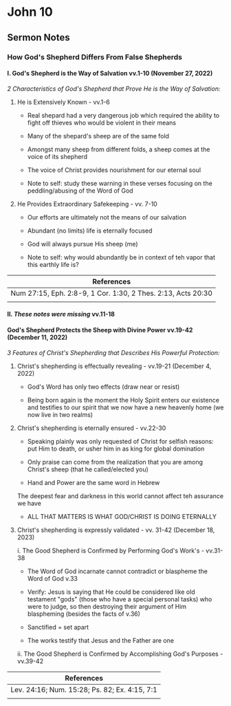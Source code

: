 # John 10

## Sermon Notes

### How God's Shepherd Differs From False Shepherds

#### I. God's Shepherd is the Way of Salvation vv.1-10 (November 27, 2022)

_2 Characteristics of God's Shepherd that Prove He is the Way of Salvation:_

1. He is Extensively Known - vv.1-6

    - Real shepard had a very dangerous job which required the ability to fight off thieves who would be violent in their means

    - Many of the shepard's sheep are of the same fold

    - Amongst many sheep from different folds, a sheep comes at the voice of its shepherd

    - The voice of Christ provides nourishment for our eternal soul

    - Note to self: study these warning in these verses focusing on the peddling/abusing of the Word of God

1. He Provides Extraordinary Safekeeping - vv. 7-10

    - Our efforts are ultimately not the means of our salvation

    - Abundant (no limits) life is eternally focused

    - God will always pursue His sheep (me)

    - Note to self: why would abundantly be in context of teh vapor that this earthly life is?

|References|
|-|
|Num 27:15, Eph. 2:8-9, 1 Cor. 1:30, 2 Thes. 2:13, Acts 20:30|
||

#### II. _These notes were missing_ vv.11-18

#### God's Shepherd Protects the Sheep with Divine Power vv.19-42 (December 11, 2022)

_3 Features of Christ's Shepherding that Describes His Powerful Protection:_

1. Christ's shepherding is effectually revealing - vv.19-21 (December 4, 2022)

    - God's Word has only two effects (draw near or resist)

    - Being born again is the moment the Holy Spirit enters our existence and testifies to our spirit that we now have a new heavenly home (we now live in two realms)

1. Christ's shepherding is eternally ensured - vv.22-30

    - Speaking plainly was only requested of Christ for selfish reasons: put Him to death, or usher him in as king for global domination

    - Only praise can come from the realization that you are among Christ's sheep (that he called/elected you)

    - Hand and Power are the same word in Hebrew

    The deepest fear and darkness in this world cannot affect teh assurance we have

    - ALL THAT MATTERS IS WHAT GOD/CHRIST IS DOING ETERNALLY

1. Christ's shepherding is expressly validated - vv. 31-42 (December 18, 2023)

    i. The Good Shepherd is Confirmed by Performing God's Work's - vv.31-38

    - The Word of God incarnate cannot contradict or blaspheme the Word of God v.33

    - Verify: Jesus is saying that He could be considered like old testament "gods" (those who have a special personal tasks) who were to judge, so then destroying their argument of Him blaspheming (besides the facts of v.36)

    - Sanctified = set apart

    - The works testify that Jesus and the Father are one

    ii. The Good Shepherd is Confirmed by Accomplishing God's Purposes - vv.39-42

|References|
|-|
|Lev. 24:16; Num. 15:28; Ps. 82; Ex. 4:15, 7:1|
||